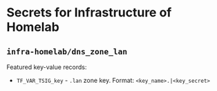 # Secrets for Infrastructure of Homelab

## `infra-homelab/dns_zone_lan`

Featured key-value records:

- `TF_VAR_TSIG_key` - `.lan` zone key. Format: `<key_name>.|<key_secret>`
